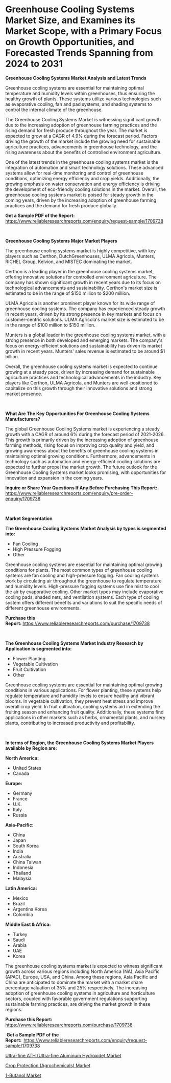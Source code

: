 <p><h1>Greenhouse Cooling Systems Market Size, and Examines its Market Scope, with a Primary Focus on Growth Opportunities, and Forecasted Trends Spanning from 2024 to 2031</h1></p><p><strong>Greenhouse Cooling Systems Market Analysis and Latest Trends</strong></p>
<p><p>Greenhouse cooling systems are essential for maintaining optimal temperature and humidity levels within greenhouses, thus ensuring the healthy growth of plants. These systems utilize various technologies such as evaporative cooling, fan and pad systems, and shading systems to control the internal climate of the greenhouse.</p><p>The Greenhouse Cooling Systems Market is witnessing significant growth due to the increasing adoption of greenhouse farming practices and the rising demand for fresh produce throughout the year. The market is expected to grow at a CAGR of 4.9% during the forecast period. Factors driving the growth of the market include the growing need for sustainable agriculture practices, advancements in greenhouse technology, and the rising awareness about the benefits of controlled environment agriculture.</p><p>One of the latest trends in the greenhouse cooling systems market is the integration of automation and smart technology solutions. These advanced systems allow for real-time monitoring and control of greenhouse conditions, optimizing energy efficiency and crop yields. Additionally, the growing emphasis on water conservation and energy efficiency is driving the development of eco-friendly cooling solutions in the market. Overall, the greenhouse cooling systems market is poised for steady growth in the coming years, driven by the increasing adoption of greenhouse farming practices and the demand for fresh produce globally.</p></p>
<p><strong>Get a Sample PDF of the Report:&nbsp;</strong> <a href="https://www.reliableresearchreports.com/enquiry/request-sample/1709738">https://www.reliableresearchreports.com/enquiry/request-sample/1709738</a></p>
<p>&nbsp;</p>
<p><strong>Greenhouse Cooling Systems Major Market Players</strong></p>
<p><p>The greenhouse cooling systems market is highly competitive, with key players such as Certhon, DutchGreenhouses, ULMA Agricola, Munters, RICHEL Group, Kelvion, and MISTEC dominating the market. </p><p>Certhon is a leading player in the greenhouse cooling systems market, offering innovative solutions for controlled environment agriculture. The company has shown significant growth in recent years due to its focus on technological advancements and sustainability. Certhon's market size is estimated to be in the range of $150 million to $200 million.</p><p>ULMA Agricola is another prominent player known for its wide range of greenhouse cooling systems. The company has experienced steady growth in recent years, driven by its strong presence in key markets and focus on customer-centric solutions. ULMA Agricola's market size is estimated to be in the range of $100 million to $150 million.</p><p>Munters is a global leader in the greenhouse cooling systems market, with a strong presence in both developed and emerging markets. The company's focus on energy-efficient solutions and sustainability has driven its market growth in recent years. Munters' sales revenue is estimated to be around $1 billion.</p><p>Overall, the greenhouse cooling systems market is expected to continue growing at a steady pace, driven by increasing demand for sustainable agriculture practices and technological advancements in the industry. Key players like Certhon, ULMA Agricola, and Munters are well-positioned to capitalize on this growth through their innovative solutions and strong market presence.</p></p>
<p>&nbsp;</p>
<p><strong>What Are The Key Opportunities For Greenhouse Cooling Systems Manufacturers?</strong></p>
<p><p>The global Greenhouse Cooling Systems market is experiencing a steady growth with a CAGR of around 6% during the forecast period of 2021-2026. This growth is primarily driven by the increasing adoption of greenhouse farming methods, rising focus on improving crop quality and yield, and growing awareness about the benefits of greenhouse cooling systems in maintaining optimal growing conditions. Furthermore, advancements in technology such as automation and energy-efficient cooling solutions are expected to further propel the market growth. The future outlook for the Greenhouse Cooling Systems market looks promising, with opportunities for innovation and expansion in the coming years.</p></p>
<p><strong>Inquire or Share Your Questions If Any Before Purchasing This Report:</strong> <a href="https://www.reliableresearchreports.com/enquiry/pre-order-enquiry/1709738">https://www.reliableresearchreports.com/enquiry/pre-order-enquiry/1709738</a></p>
<p>&nbsp;</p>
<p><strong>Market Segmentation</strong></p>
<p><strong>The Greenhouse Cooling Systems Market Analysis by types is segmented into:</strong></p>
<p><ul><li>Fan Cooling</li><li>High Pressure Fogging</li><li>Other</li></ul></p>
<p><p>Greenhouse cooling systems are essential for maintaining optimal growing conditions for plants. The most common types of greenhouse cooling systems are fan cooling and high-pressure fogging. Fan cooling systems work by circulating air throughout the greenhouse to regulate temperature and humidity levels. High-pressure fogging systems use fine mist to cool the air by evaporative cooling. Other market types may include evaporative cooling pads, shaded nets, and ventilation systems. Each type of cooling system offers different benefits and variations to suit the specific needs of different greenhouse environments.</p></p>
<p><strong>Purchase this Report:&nbsp;</strong><a href="https://www.reliableresearchreports.com/purchase/1709738">https://www.reliableresearchreports.com/purchase/1709738</a></p>
<p>&nbsp;</p>
<p><strong>The Greenhouse Cooling Systems Market Industry Research by Application is segmented into:</strong></p>
<p><ul><li>Flower Planting</li><li>Vegetable Cultivation</li><li>Fruit Cultivation</li><li>Other</li></ul></p>
<p><p>Greenhouse cooling systems are essential for maintaining optimal growing conditions in various applications. For flower planting, these systems help regulate temperature and humidity levels to ensure healthy and vibrant blooms. In vegetable cultivation, they prevent heat stress and improve overall crop yield. In fruit cultivation, cooling systems aid in extending the fruiting season and enhancing fruit quality. Additionally, these systems find applications in other markets such as herbs, ornamental plants, and nursery plants, contributing to increased productivity and profitability.</p></p>
<p>&nbsp;</p>
<p><strong>In terms of Region, the Greenhouse Cooling Systems Market Players available by Region are:</strong></p>
<p>
    <p> <strong> North America: </strong>
        <ul>
            <li>United States</li>
            <li>Canada</li>
        </ul>
        </p> 
    <p> <strong> Europe: </strong>
        <ul>
            <li>Germany</li>
            <li>France</li>
            <li>U.K.</li>
            <li>Italy</li>
            <li>Russia</li>
        </ul>
        </p> 
    <p> <strong> Asia-Pacific: </strong>
        <ul>
            <li>China</li>
            <li>Japan</li>
            <li>South Korea</li>
            <li>India</li>
            <li>Australia</li>
            <li>China Taiwan</li>
            <li>Indonesia</li>
            <li>Thailand</li>
            <li>Malaysia</li>
        </ul>
        </p> 
    <p> <strong> Latin America: </strong>
        <ul>
            <li>Mexico</li>
            <li>Brazil</li>
            <li>Argentina Korea</li>
            <li>Colombia</li>
        </ul>
        </p> 
    <p> <strong> Middle East & Africa: </strong>
        <ul>
            <li>Turkey</li>
            <li>Saudi</li>
            <li>Arabia</li>
            <li>UAE</li>
            <li>Korea</li>
        </ul>
    </p>
    </p>
<p><p>The greenhouse cooling systems market is expected to witness significant growth across various regions including North America (NA), Asia Pacific (APAC), Europe, USA, and China. Among these regions, Asia Pacific and China are anticipated to dominate the market with a market share percentage valuation of 35% and 25% respectively. The increasing adoption of greenhouse cooling systems in agriculture and horticulture sectors, coupled with favorable government regulations supporting sustainable farming practices, are driving the market growth in these regions.</p></p>
<p><strong>Purchase this Report: </strong><a href="https://www.reliableresearchreports.com/purchase/1709738">https://www.reliableresearchreports.com/purchase/1709738</a></p>
<p>&nbsp;<strong>Get a Sample PDF of the Report:&nbsp;&nbsp;</strong><a href="https://www.reliableresearchreports.com/enquiry/request-sample/1709738">https://www.reliableresearchreports.com/enquiry/request-sample/1709738</a></p>
<p><strong></strong></p>
<p><p><a href="https://view.publitas.com/reportprime-1/ultra-fine-ath-ultra-fine-aluminum-hydroxide-market-analysis-and-market-size-global-industry-overview-market-segmentation-and-forecast-2024-to-2031/">Ultra-fine ATH (Ultra-fine Aluminum Hydroxide) Market</a></p><p><a href="https://view.publitas.com/reportprime-1/crop-protection-agrochemicals-market-provides-a-comprehensive-analysis-including-a-macro-overview-of-the-market-as-well-as-micro-details-such-as-market-size-and-competitive-landscape/">Crop Protection (Agrochemicals) Market</a></p><p><a href="https://view.publitas.com/reportprime-1/insights-into-1-butanol-market-size-analysing-market-share-trends-and-growth-from-2024-to-2031/">1-Butanol Market</a></p></p>